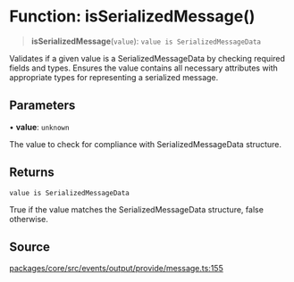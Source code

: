 # Function: isSerializedMessage()

> **isSerializedMessage**(`value`): `value is SerializedMessageData`

Validates if a given value is a SerializedMessageData by checking required fields and types.
Ensures the value contains all necessary attributes with appropriate types for representing a serialized message.

## Parameters

• **value**: `unknown`

The value to check for compliance with SerializedMessageData structure.

## Returns

`value is SerializedMessageData`

True if the value matches the SerializedMessageData structure, false otherwise.

## Source

[packages/core/src/events/output/provide/message.ts:155](https://github.com/VictorS67/encre/blob/42c3bddca4be2d23ad959c1c99381eefbf43789c/packages/core/src/events/output/provide/message.ts#L155)
